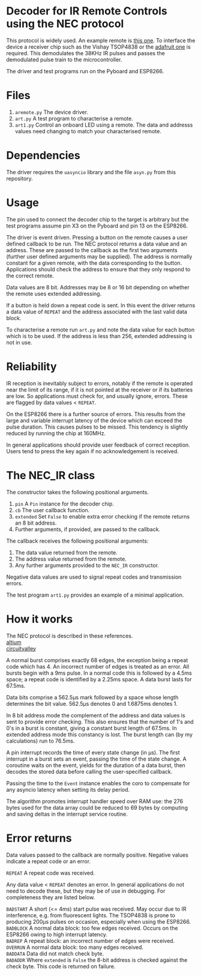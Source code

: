 # Decoder for IR Remote Controls using the NEC protocol

This protocol is widely used. An example remote is [this one](https://www.adafruit.com/products/389).
To interface the device a receiver chip such as the Vishay TSOP4838 or the
[adafruit one](https://www.adafruit.com/products/157) is required. This
demodulates the 38KHz IR pulses and passes the demodulated pulse train to the
microcontroller.

The driver and test programs run on the Pyboard and ESP8266.

# Files

 1. `aremote.py` The device driver.
 2. `art.py` A test program to characterise a remote.
 3. `art1.py` Control an onboard LED using a remote. The data and addresss
 values need changing to match your characterised remote.

# Dependencies

The driver requires the `uasyncio` library and the file `asyn.py` from this
repository.

# Usage

The pin used to connect the decoder chip to the target is arbitrary but the
test programs assume pin X3 on the Pyboard and pin 13 on the ESP8266.

The driver is event driven. Pressing a button on the remote causes a user
defined callback to be run. The NEC protocol returns a data value and an
address. These are passed to the callback as the first two arguments (further
user defined arguments may be supplied). The address is normally constant for a
given remote, with the data corresponding to the button. Applications should
check the address to ensure that they only respond to the correct remote.

Data values are 8 bit. Addresses may be 8 or 16 bit depending on whether the
remote uses extended addressing.

If a button is held down a repeat code is sent. In this event the driver
returns a data value of `REPEAT` and the address associated with the last
valid data block.

To characterise a remote run `art.py` and note the data value for each button
which is to be used. If the address is less than 256, extended addressing is
not in use.

# Reliability

IR reception is inevitably subject to errors, notably if the remote is operated
near the limit of its range, if it is not pointed at the receiver or if its
batteries are low. So applications must check for, and usually ignore, errors.
These are flagged by data values < `REPEAT`.

On the ESP8266 there is a further source of errors. This results from the large
and variable interrupt latency of the device which can exceed the pulse
duration. This causes pulses to be missed. This tendency is slightly reduced by
running the chip at 160MHz.

In general applications should provide user feedback of correct reception.
Users tend to press the key again if no acknowledgement is received.

# The NEC_IR class

The constructor takes the following positional arguments.

 1. `pin` A `Pin` instance for the decoder chip.
 2. `cb` The user callback function.
 3. `extended` Set `False` to enable extra error checking if the remote
 returns an 8 bit address.
 4. Further arguments, if provided, are passed to the callback.

The callback receives the following positional arguments:

 1. The data value returned from the remote.
 2. The address value returned from the remote.
 3. Any further arguments provided to the `NEC_IR` constructor.

Negative data values are used to signal repeat codes and transmission errors.

The test program `art1.py` provides an example of a minimal application.

# How it works

The NEC protocol is described in these references.  
[altium](http://techdocs.altium.com/display/FPGA/NEC+Infrared+Transmission+Protocol)  
[circuitvalley](http://www.circuitvalley.com/2013/09/nec-protocol-ir-infrared-remote-control.html)

A normal burst comprises exactly 68 edges, the exception being a repeat code
which has 4. An incorrect number of edges is treated as an error. All bursts
begin with a 9ms pulse. In a normal code this is followed by a 4.5ms space; a
repeat code is identified by a 2.25ms space. A data burst lasts for 67.5ms.

Data bits comprise a 562.5µs mark followed by a space whose length determines
the bit value. 562.5µs denotes 0 and 1.6875ms denotes 1.

In 8 bit address mode the complement of the address and data values is sent to
provide error checking. This also ensures that the number of 1's and 0's in a
burst is constant, giving a constant burst length of 67.5ms. In extended
address mode this constancy is lost. The burst length can (by my calculations)
run to 76.5ms.

A pin interrupt records the time of every state change (in µs). The first
interrupt in a burst sets an event, passing the time of the state change. A
coroutine waits on the event, yields for the duration of a data burst, then
decodes the stored data before calling the user-specified callback.

Passing the time to the `Event` instance enables the coro to compensate for
any asyncio latency when setting its delay period.

The algorithm promotes interrupt handler speed over RAM use: the 276 bytes used
for the data array could be reduced to 69 bytes by computing and saving deltas
in the interrupt service routine.

# Error returns

Data values passed to the callback are normally positive. Negative values
indicate a repeat code or an error.

`REPEAT` A repeat code was received.

Any data value < `REPEAT` denotes an error. In general applications do not
need to decode these, but they may be of use in debugging. For completeness
they are listed below.

`BADSTART` A short (<= 4ms) start pulse was received. May occur due to IR
interference, e.g. from fluorescent lights. The TSOP4838 is prone to producing
200µs pulses on occasion, especially when using the ESP8266.  
`BADBLOCK` A normal data block: too few edges received. Occurs on the ESP8266
owing to high interrupt latency.  
`BADREP` A repeat block: an incorrect number of edges were received.  
`OVERRUN` A normal data block: too many edges received.  
`BADDATA` Data did not match check byte.  
`BADADDR` Where `extended` is `False` the 8-bit address is checked
against the check byte. This code is returned on failure.  
